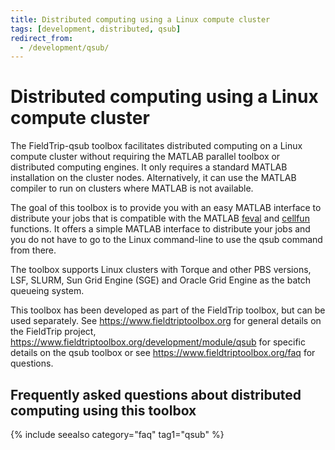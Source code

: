 ```yaml
---
title: Distributed computing using a Linux compute cluster
tags: [development, distributed, qsub]
redirect_from:
  - /development/qsub/
---
```


# Distributed computing using a Linux compute cluster

The FieldTrip-qsub toolbox facilitates distributed computing on a Linux compute cluster without requiring the MATLAB parallel toolbox or distributed computing engines. It only requires a standard MATLAB installation on the cluster nodes. Alternatively, it can use the MATLAB compiler to run on clusters where MATLAB is not available.

The goal of this toolbox is to provide you with an easy MATLAB interface to distribute your jobs that is compatible with the MATLAB [feval](https://www.mathworks.com/help/matlab/ref/feval.html) and [cellfun](https://www.mathworks.com/help/matlab/ref/cellfun.htm) functions. It offers a simple MATLAB interface to distribute your jobs and you do not have to go to the Linux command-line to use the qsub command from there.

The toolbox supports Linux clusters with Torque and other PBS versions, LSF, SLURM, Sun Grid Engine (SGE) and Oracle Grid Engine as the batch queueing system.

This toolbox has been developed as part of the FieldTrip toolbox, but can be used separately. See <https://www.fieldtriptoolbox.org> for general details on the FieldTrip project, <https://www.fieldtriptoolbox.org/development/module/qsub> for specific details on the qsub toolbox or see <https://www.fieldtriptoolbox.org/faq> for questions.

## Frequently asked questions about distributed computing using this toolbox

{% include seealso category="faq" tag1="qsub" %}

